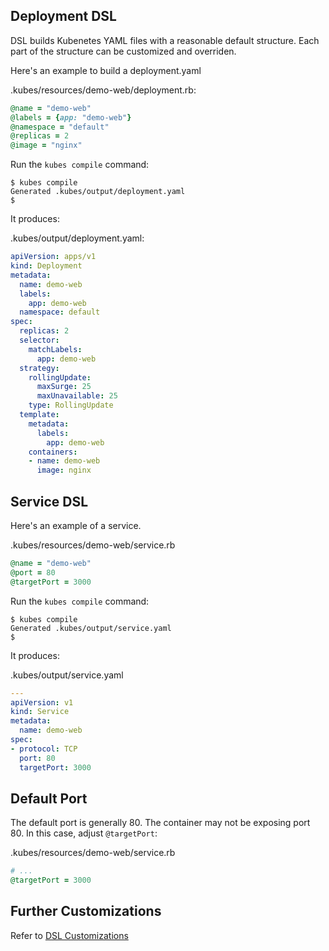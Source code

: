 ## Deployment DSL

DSL builds Kubenetes YAML files with a reasonable default structure.  Each part of the structure can be customized and overriden.

Here's an example to build a deployment.yaml

.kubes/resources/demo-web/deployment.rb:

```ruby
@name = "demo-web"
@labels = {app: "demo-web"}
@namespace = "default"
@replicas = 2
@image = "nginx"
```

Run the `kubes compile` command:

    $ kubes compile
    Generated .kubes/output/deployment.yaml
    $

It produces:

.kubes/output/deployment.yaml:

```yaml
apiVersion: apps/v1
kind: Deployment
metadata:
  name: demo-web
  labels:
    app: demo-web
  namespace: default
spec:
  replicas: 2
  selector:
    matchLabels:
      app: demo-web
  strategy:
    rollingUpdate:
      maxSurge: 25
      maxUnavailable: 25
    type: RollingUpdate
  template:
    metadata:
      labels:
        app: demo-web
    containers:
    - name: demo-web
      image: nginx
```

## Service DSL

Here's an example of a service.

.kubes/resources/demo-web/service.rb

```ruby
@name = "demo-web"
@port = 80
@targetPort = 3000
```

Run the `kubes compile` command:

    $ kubes compile
    Generated .kubes/output/service.yaml
    $

It produces:


.kubes/output/service.yaml

```yaml
---
apiVersion: v1
kind: Service
metadata:
  name: demo-web
spec:
- protocol: TCP
  port: 80
  targetPort: 3000
```

## Default Port

The default port is generally 80. The container may not be exposing port 80. In this case, adjust `@targetPort`:

.kubes/resources/demo-web/service.rb

```ruby
# ...
@targetPort = 3000
```

## Further Customizations

Refer to [DSL Customizations](dsl/customizations.md)